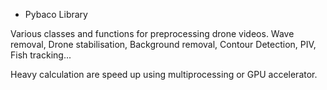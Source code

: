 - Pybaco Library

Various classes and functions for preprocessing drone videos. Wave removal, Drone stabilisation, Background removal, Contour Detection, PIV, Fish tracking...

Heavy calculation are speed up using multiprocessing or GPU accelerator. 
